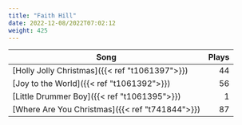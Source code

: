 ```yaml
---
title: "Faith Hill"
date: 2022-12-08/2022T07:02:12
weight: 425
---
```




 Song | Plays 
----- | -----:
[Holly Jolly Christmas]({{< ref "t1061397">}}) | 44
[Joy to the World]({{< ref "t1061392">}}) | 56
[Little Drummer Boy]({{< ref "t1061395">}}) | 1
[Where Are You Christmas]({{< ref "t741844">}}) | 87
